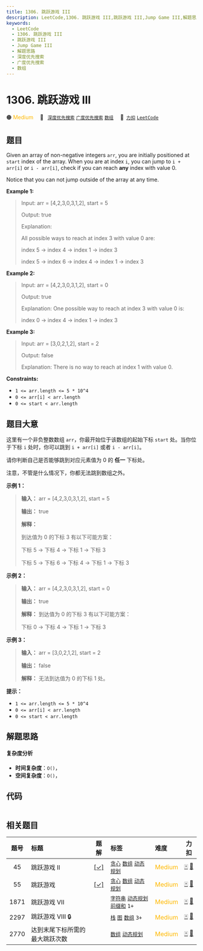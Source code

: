 ```yaml
---
title: 1306. 跳跃游戏 III
description: LeetCode,1306. 跳跃游戏 III,跳跃游戏 III,Jump Game III,解题思路,深度优先搜索,广度优先搜索,数组
keywords:
  - LeetCode
  - 1306. 跳跃游戏 III
  - 跳跃游戏 III
  - Jump Game III
  - 解题思路
  - 深度优先搜索
  - 广度优先搜索
  - 数组
---
```


# 1306. 跳跃游戏 III

🟠 <font color=#ffb800>Medium</font>&emsp; 🔖&ensp; [`深度优先搜索`](/tag/depth-first-search.md) [`广度优先搜索`](/tag/breadth-first-search.md) [`数组`](/tag/array.md)&emsp; 🔗&ensp;[`力扣`](https://leetcode.cn/problems/jump-game-iii) [`LeetCode`](https://leetcode.com/problems/jump-game-iii)

## 题目

Given an array of non-negative integers `arr`, you are initially positioned at
`start` index of the array. When you are at index `i`, you can jump to `i +
arr[i]` or `i - arr[i]`, check if you can reach **any** index with value 0.

Notice that you can not jump outside of the array at any time.



**Example 1:**

> Input: arr = [4,2,3,0,3,1,2], start = 5
> 
> Output: true
> 
> Explanation: 
> 
> All possible ways to reach at index 3 with value 0 are: 
> 
> index 5 -> index 4 -> index 1 -> index 3 
> 
> index 5 -> index 6 -> index 4 -> index 1 -> index 3 

**Example 2:**

> Input: arr = [4,2,3,0,3,1,2], start = 0
> 
> Output: true 
> 
> Explanation: One possible way to reach at index 3 with value 0 is: 
> 
> index 0 -> index 4 -> index 1 -> index 3

**Example 3:**

> Input: arr = [3,0,2,1,2], start = 2
> 
> Output: false
> 
> Explanation: There is no way to reach at index 1 with value 0.

**Constraints:**

  * `1 <= arr.length <= 5 * 10^4`
  * `0 <= arr[i] < arr.length`
  * `0 <= start < arr.length`


## 题目大意

这里有一个非负整数数组 `arr`，你最开始位于该数组的起始下标 `start` 处。当你位于下标 `i` 处时，你可以跳到 `i + arr[i]` 或者
`i - arr[i]`。

请你判断自己是否能够跳到对应元素值为 0 的 **任一** 下标处。

注意，不管是什么情况下，你都无法跳到数组之外。



**示例 1：**

> 
> 
> 
> 
> 
> **输入：** arr = [4,2,3,0,3,1,2], start = 5
> 
> **输出：** true
> 
> **解释：**
> 
> 到达值为 0 的下标 3 有以下可能方案： 
> 
> 下标 5 -> 下标 4 -> 下标 1 -> 下标 3 
> 
> 下标 5 -> 下标 6 -> 下标 4 -> 下标 1 -> 下标 3 
> 
> 

**示例 2：**

> 
> 
> 
> 
> 
> **输入：** arr = [4,2,3,0,3,1,2], start = 0
> 
> **输出：** true 
> 
> **解释：** 到达值为 0 的下标 3 有以下可能方案： 
> 
> 下标 0 -> 下标 4 -> 下标 1 -> 下标 3
> 
> 

**示例 3：**

> 
> 
> 
> 
> 
> **输入：** arr = [3,0,2,1,2], start = 2
> 
> **输出：** false
> 
> **解释：** 无法到达值为 0 的下标 1 处。 
> 
> 



**提示：**

  * `1 <= arr.length <= 5 * 10^4`
  * `0 <= arr[i] < arr.length`
  * `0 <= start < arr.length`


## 解题思路

#### 复杂度分析

- **时间复杂度**：`O()`，
- **空间复杂度**：`O()`，

## 代码

```javascript

```

## 相关题目

<!-- prettier-ignore -->
| 题号 | 标题 | 题解 | 标签 | 难度 | 力扣 |
| :------: | :------ | :------: | :------ | :------ | :------: |
| 45 | 跳跃游戏 II | [[✓]](/problem/0045.md) |  [`贪心`](/tag/greedy.md) [`数组`](/tag/array.md) [`动态规划`](/tag/dynamic-programming.md) | <font color=#ffb800>Medium</font> | [🀄️](https://leetcode.cn/problems/jump-game-ii) [🔗](https://leetcode.com/problems/jump-game-ii) |
| 55 | 跳跃游戏 | [[✓]](/problem/0055.md) |  [`贪心`](/tag/greedy.md) [`数组`](/tag/array.md) [`动态规划`](/tag/dynamic-programming.md) | <font color=#ffb800>Medium</font> | [🀄️](https://leetcode.cn/problems/jump-game) [🔗](https://leetcode.com/problems/jump-game) |
| 1871 | 跳跃游戏 VII |  |  [`字符串`](/tag/string.md) [`动态规划`](/tag/dynamic-programming.md) [`前缀和`](/tag/prefix-sum.md) `1+` | <font color=#ffb800>Medium</font> | [🀄️](https://leetcode.cn/problems/jump-game-vii) [🔗](https://leetcode.com/problems/jump-game-vii) |
| 2297 | 跳跃游戏 VIII 🔒 |  |  [`栈`](/tag/stack.md) [`图`](/tag/graph.md) [`数组`](/tag/array.md) `3+` | <font color=#ffb800>Medium</font> | [🀄️](https://leetcode.cn/problems/jump-game-viii) [🔗](https://leetcode.com/problems/jump-game-viii) |
| 2770 | 达到末尾下标所需的最大跳跃次数 |  |  [`数组`](/tag/array.md) [`动态规划`](/tag/dynamic-programming.md) | <font color=#ffb800>Medium</font> | [🀄️](https://leetcode.cn/problems/maximum-number-of-jumps-to-reach-the-last-index) [🔗](https://leetcode.com/problems/maximum-number-of-jumps-to-reach-the-last-index) |